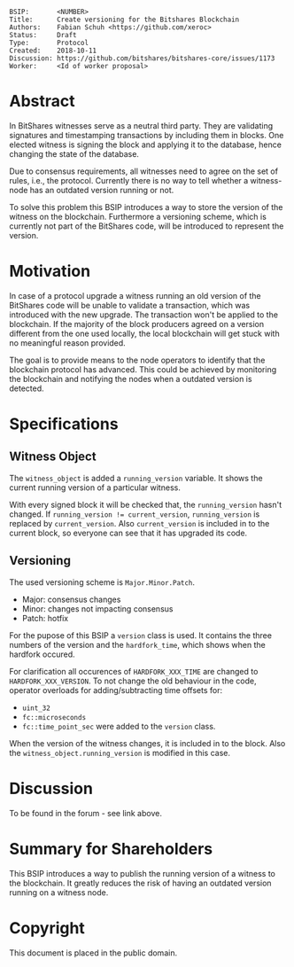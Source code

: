     BSIP:       <NUMBER>
    Title:      Create versioning for the Bitshares Blockchain
    Authors:    Fabian Schuh <https://github.com/xeroc>
    Status:     Draft
    Type:       Protocol
    Created:    2018-10-11
    Discussion: https://github.com/bitshares/bitshares-core/issues/1173
    Worker:     <Id of worker proposal>

# Abstract

In BitShares witnesses serve as a neutral third party. They are validating
signatures and timestamping transactions by including them in blocks. One
elected witness is signing the block and applying it to the database, hence
changing the state of the database.

Due to consensus requirements, all witnesses need to agree on the set of rules,
i.e., the protocol.  Currently there is no way to tell whether a witness-node
has an outdated version running or not.

To solve this problem this BSIP introduces a way to store the version of the witness
on the blockchain. Furthermore a versioning scheme, which is currently
not part of the BitShares code, will be introduced to represent the version.

# Motivation

In case of a protocol upgrade a witness running an old version of the BitShares
code will be unable to validate a transaction, which was introduced with the
new upgrade. The transaction won't be applied to the blockchain. If the majority
of the block producers agreed on a version different from the one used locally, the
local blockchain will get stuck with no meaningful reason provided.

The goal is to provide means to the node operators to identify that the
blockchain protocol has advanced. This could be achieved by monitoring the
blockchain and notifying the nodes when a outdated version is detected.

# Specifications

## Witness Object

The `witness_object` is added a `running_version` variable. It shows the
current running version of a particular witness.

With every signed block it will be checked that, the `running_version` hasn't
changed. If `running_version != current_version`, `running_version` is replaced
by `current_version`. Also `current_version` is included in to the current
block, so everyone can see that it has upgraded its code.

## Versioning

The used versioning scheme is `Major.Minor.Patch`.
- Major: consensus changes
- Minor: changes not impacting consensus
- Patch: hotfix

For the pupose of this BSIP a `version` class is used. It contains the three
numbers of the version and the `hardfork_time`, which shows when the hardfork
occured.

For clarification all occurences of `HARDFORK_XXX_TIME` are changed to
`HARDFORK_XXX_VERSION`.  To not change the old behaviour in the code, operator
overloads for adding/subtracting time offsets for: 
- `uint_32`
- `fc::microseconds`
- `fc::time_point_sec`
were added to the `version` class. 

When the version of the witness changes, it is included in to the block.
Also the `witness_object.running_version` is modified in this case.

# Discussion

To be found in the forum - see link above.

# Summary for Shareholders

This BSIP introduces a way to publish the running version of a witness to the
blockchain. It greatly reduces the risk of having an outdated version running
on a witness node.

# Copyright

This document is placed in the public domain.
